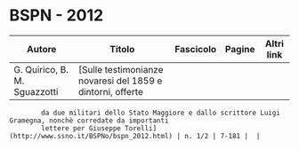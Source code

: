 # BSPN - 2012

| Autore                       | Titolo                                                     | Fascicolo | Pagine | Altri link |
|------------------------------|------------------------------------------------------------|-----------|--------|------------|
| G. Quirico, B. M. Sguazzotti | [Sulle testimonianze novaresi del 1859 e dintorni, offerte 

            da due militari dello Stato Maggiore e dallo scrittore Luigi Gramegna, nonchè corredate da importanti
            lettere per Giuseppe Torelli](http://www.ssno.it/BSPNo/bspn_2012.html) | n. 1/2 | 7-181 |  |
